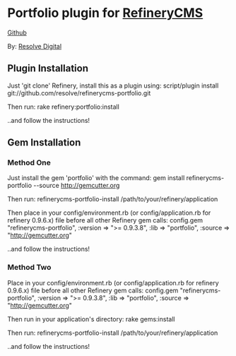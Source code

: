 # Portfolio plugin for [RefineryCMS](http://www.refinerycms.com)
[Github](http://github.com/resolve/refinerycms)

By: [Resolve Digital](http://www.resolvedigital.com)

## Plugin Installation

Just 'git clone' Refinery, install this as a plugin using:
  script/plugin install git://github.com/resolve/refinerycms-portfolio.git

Then run:
  rake refinery:portfolio:install

..and follow the instructions!

## Gem Installation

### Method One
Just install the gem 'portfolio' with the command:
  gem install refinerycms-portfolio --source http://gemcutter.org

Then run:
  refinerycms-portfolio-install /path/to/your/refinery/application

Then place in your config/environment.rb (or config/application.rb for refinery 0.9.6.x) file before all other Refinery gem calls:
  config.gem "refinerycms-portfolio", :version => ">= 0.9.3.8", :lib => "portfolio", :source => "http://gemcutter.org"

..and follow the instructions!

### Method Two
Place in your config/environment.rb (or config/application.rb for refinery 0.9.6.x) file before all other Refinery gem calls:
  config.gem "refinerycms-portfolio", :version => ">= 0.9.3.8", :lib => "portfolio", :source => "http://gemcutter.org"

Then run in your application's directory:
  rake gems:install

Then run:
  refinerycms-portfolio-install /path/to/your/refinery/application

..and follow the instructions!